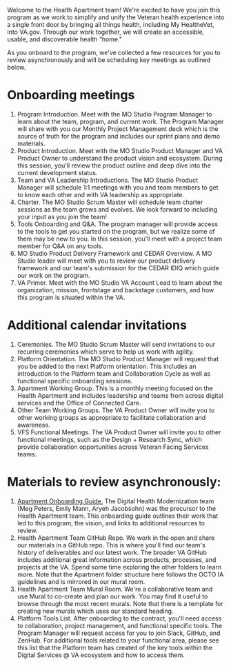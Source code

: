 Welcome to the Health Apartment team! We're excited to have you join this program as we work to simplify and unify the Veteran health experience into a single front door by bringing all things health, including My HealtheVet, into VA.gov. Through our work together, we will create an accessible, usable, and discoverable health “home."


As you onboard to the program, we've collected a few resources for you to review asynchronously and will be scheduling key meetings as outlined below.


# Onboarding meetings
1. Program Introduction. Meet with the MO Studio Program Manager to learn about the team, program, and current work. The Program Manager will share with you our Monthly Project Management deck which is the source of truth for the program and includes our sprint plans and demo materials.  
2. Product Introduction. Meet with the MO Studio Product Manager and VA Product Owner to understand the product vision and ecosystem. During this session, you'll review the product outline and deep dive into the current development status. 
3. Team and VA Leadership Introductions. The MO Studio Product Manager will schedule 1:1 meetings with you and team members to get to know each other and with VA leadership as appropriate. 
4. Charter. The MO Studio Scrum Master will schedule team charter sessions as the team grows and evolves. We look forward to including your input as you join the team! 
5. Tools Onboarding and Q&A. The program manager will provide access to the tools to get you started on the program, but we realize some of them may be new to you. In this session, you'll meet with a project team member for Q&A on any tools. 
6. MO Studio Product Delivery Framework and CEDAR Overview. A MO Studio leader will meet with you to review our product delivery framework and our team's submission for the CEDAR IDIQ which guide our work on the program. 
7. VA Primer. Meet with the MO Studio VA Account Lead to learn about the organization, mission, frontstage and backstage customers, and how this program is situated within the VA.


# Additional calendar invitations
1. Ceremonies. The MO Studio Scrum Master will send invitations to our recurring ceremonies which serve to help us work with agility. 
2. Platform Orientation. The MO Studio Product Manager will request that you be added to the next Platform orientation. This includes an introduction to the Platform team and Collaboration Cycle as well as functional specific onboarding sessions. 
3. Apartment Working Group. This is a monthly meeting focused on the Health Apartment and includes leadership and teams from across digital services and the Office of Connected Care. 
4. Other Team Working Groups. The VA Product Owner will invite you to other working groups as appropriate to facilitate collaboration and awareness. 
5. VFS Functional Meetings. The VA Product Owner will invite you to other functional meetings, such as the Design + Research Sync, which provide collaboration opportunities across Veteran Facing Services teams.


# Materials to review asynchronously: 
1. [Apartment Onboarding Guide.](https://github.com/department-of-veterans-affairs/va.gov-team/blob/master/products/health-care/digital-health-modernization/onboarding.md) The Digital Health Modernization team (Meg Peters, Emily Mann, Aryeh Jacobsohn) was the precursor to the Health Apartment team. This onboarding guide outlines their work that led to this program, the vision, and links to additional resources to review.
2. Health Apartment Team GitHub Repo. We work in the open and share our materials in a GitHub repo. This is where you'll find our team's history of deliverables and our latest work. The broader VA GitHub includes additional great information across products, processes, and projects at the VA. Spend some time exploring the other folders to learn more. Note that the Apartment folder structure here follows the OCTO IA guidelines and is mirrored in our mural room. 
3. Health Apartment Team Mural Room. We're a collaborative team and use Mural to co-create and plan our work. You may find it useful to browse through the most recent murals. Note that there is a template for creating new murals which uses our standard heading. 
4. Platform Tools List. After onboarding to the contract, you'll need access to collaboration, project management, and functional specific tools. The Program Manager will request access for you to join Slack, GitHub, and ZenHub. For additional tools related to your functional area, please see this list that the Platform team has created of the key tools within the Digital Services @ VA ecosystem and how to access them.  

